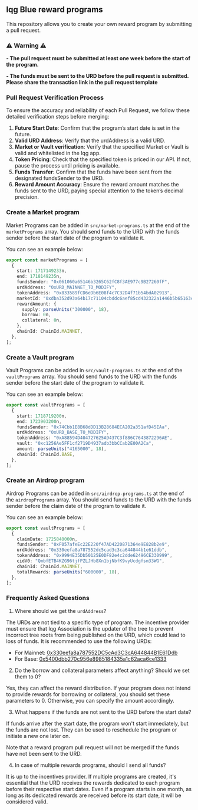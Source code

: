 ## lqg Blue reward programs

This repository allows you to create your own reward program by submitting a pull request.

### ⚠️ Warning ⚠️

**- The pull request must be submitted at least one week before the start of the program.**

**- The funds must be sent to the URD before the pull request is submitted. Please share the transaction link in the pull request template**

### Pull Request Verification Process

To ensure the accuracy and reliability of each Pull Request, we follow these detailed verification steps before merging:

1.  **Future Start Date**: Confirm that the program’s start date is set in the future.
2.  **Valid URD Address**: Verify that the urdAddress is a valid URD.
3.  **Market or Vault verification**: Verify that the specified Market or Vault is valid and whitelisted in the lqg app.
4.  **Token Pricing**: Check that the specified token is priced in our API. If not, pause the process until pricing is available.
5.  **Funds Transfer**: Confirm that the funds have been sent from the designated fundsSender to the URD.
6.  **Reward Amount Accuracy**: Ensure the reward amount matches the funds sent to the URD, paying special attention to the token’s decimal precision.

### Create a Market program

Market Programs can be added in `src/market-programs.ts` at the end of the `marketPrograms` array. You should send funds to the URD with the funds sender before the start date of the program to validate it.

You can see an example below:

```typescript
export const marketPrograms = [
  {
    start: 1717149233n,
    end: 1718149235n,
    fundsSender: "0x061060a65146b3265C62fC8f3AE977c9B27260fF",
    urdAddress: "0xURD_MAINNET_TO_MODIFY",
    tokenAddress: "0x833589fCD6eDb6E08f4c7C32D4f71b54bdA02913",
    marketId: "0xdba352d93a64b17c71104cbddc6aef85cd432322a1446b5b65163cbbc615cd0c",
    rewardAmount: {
      supply: parseUnits("300000", 18),
      borrow: 0n,
      collateral: 0n,
    },
    chainId: ChainId.MAINNET,
  },
];
```

### Create a Vault program

Vault Programs can be added in `src/vault-programs.ts` at the end of the `vaultPrograms` array. You should send funds to the URD with the funds sender before the start date of the program to validate it.

You can see an example below:

```typescript
export const vaultPrograms = [
  {
    start: 1718719200n,
    end: 1723903200n,
    fundsSender: "0x74Cbb1E8B68dDD13B28684ECA202a351afD45EAa",
    urdAddress: "0xURD_BASE_TO_MODIFY",
    tokenAddress: "0xA88594D404727625A9437C3f886C7643872296AE",
    vault: "0xc1256Ae5FF1cf2719D4937adb3bbCCab2E00A2Ca",
    amount: parseUnits("4165000", 18),
    chainId: ChainId.BASE,
  },
];
```

### Create an Airdrop program

Airdrop Programs can be added in `src/airdrop-programs.ts` at the end of the `airdropPrograms` array. You should send funds to the URD with the funds sender before the claim date of the program to validate it.

You can see an example below:

```typescript
export const vaultPrograms = [
  {
    claimDate: 1725840000n,
    fundsSender: "0xF057afeEc22E220f47AD4220871364e9E828b2e9",
    urdAddress: "0x330eefa8a787552dc5cad3c3ca644844b1e61ddb",
    tokenAddress: "0x9994E35Db50125E0DF82e4c2dde62496CE330999",
    cidV0: "QmbfETB4KZG96tjfPZLJHb8Xn1bjNbfK9vyUcdgfsm33WG",
    chainId: ChainId.MAINNET,
    totalRewards: parseUnits("600000", 18),
  },
];
```

### Frequently Asked Questions

1. Where should we get the `urdAddress`?

The URDs are not tied to a specific type of program. The incentive provider must ensure that lqg Association is the updater of the tree to prevent incorrect tree roots from being published on the URD, which could lead to loss of funds. It is recommended to use the following URDs:

- For Mainnet: [0x330eefa8a787552DC5cAd3C3cA644844B1E61Ddb](https://etherscan.io/address/0x330eefa8a787552dc5cad3c3ca644844b1e61ddb)
- For Base: [0x5400dbb270c956e8985184335a1c62aca6ce1333](https://basescan.org/address/0x5400dbb270c956e8985184335a1c62aca6ce1333)

2. Do the borrow and collateral parameters affect anything? Should we set them to 0?

Yes, they can affect the reward distribution. If your program does not intend to provide rewards for borrowing or collateral, you should set these parameters to 0. Otherwise, you can specify the amount accordingly.

3. What happens if the funds are not sent to the URD before the start date?

If funds arrive after the start date, the program won't start immediately, but the funds are not lost. They can be used to reschedule the program or initiate a new one later on.

Note that a reward program pull request will not be merged if the funds have not been sent to the URD.

4. In case of multiple rewards programs, should I send all funds?

It is up to the incentives provider. If multiple programs are created, it's essential that the URD receives the rewards dedicated to each program before their respective start dates. Even if a program starts in one month, as long as its dedicated rewards are received before its start date, it will be considered valid.
